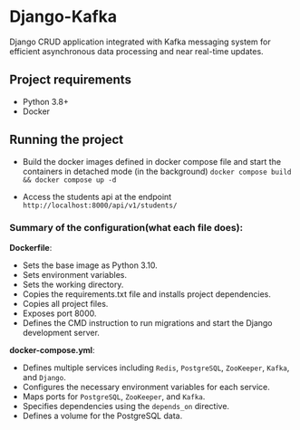 # Django-Kafka
Django CRUD application integrated with Kafka messaging system for efficient asynchronous data processing and near real-time updates.


## Project requirements
- Python 3.8+
- Docker

## Running the project
 - Build the docker images defined in docker compose file and start the containers in detached mode (in the background)
`docker compose build && docker compose up -d`


- Access the students api at the endpoint `http://localhost:8000/api/v1/students/`



### Summary of the configuration(what each file does):
**Dockerfile**:
- Sets the base image as Python 3.10.
- Sets environment variables.
- Sets the working directory.
- Copies the requirements.txt file and installs project dependencies.
- Copies all project files.
- Exposes port 8000.
- Defines the CMD instruction to run migrations and start the Django development server.

**docker-compose.yml**:
- Defines multiple services including `Redis`, `PostgreSQL`, `ZooKeeper`, `Kafka`, and `Django`.
- Configures the necessary environment variables for each service.
- Maps ports for `PostgreSQL`, `ZooKeeper`, and `Kafka`.
- Specifies dependencies using the `depends_on` directive.
- Defines a volume for the PostgreSQL data.
